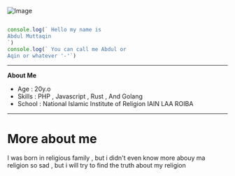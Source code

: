![Image](https://raw.githubusercontent.com/fdciabdul/fdciabdul/master/tenor.gif)

```javascript

console.log(` Hello my name is 
Abdul Muttaqin
`)
console.log(` You can call me Abdul or 
Aqin or whatever '-'`)
```
___

**About Me**

- Age : 20y.o
- Skills : PHP , Javascript , Rust , And Golang
- School : National Islamic Institute of Religion 
           IAIN LAA ROIBA 
___
# More about me 

I was born in religious family , but
i didn't even know more abouy ma religion
so sad , but i will try to find the truth about
my religion
